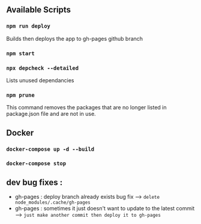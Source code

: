 

## Available Scripts

### `npm run deploy`

Builds then deploys the app to gh-pages github branch

### `npm start`


### `npx depcheck --detailed` 

Lists unused dependancies

### `npm prune` 

This command removes the packages that are no longer listed in package.json file and are not in use.


## Docker

### `docker-compose up -d --build`

### `docker-compose stop`

## dev bug fixes :

 * gh-pages : deploy branch already exists bug fix --> `delete node_modules/.cache/gh-pages`
 * gh-pages : sometimes it just doesn't want to update to the latest commit --> `just make another commit then deploy it to gh-pages`
